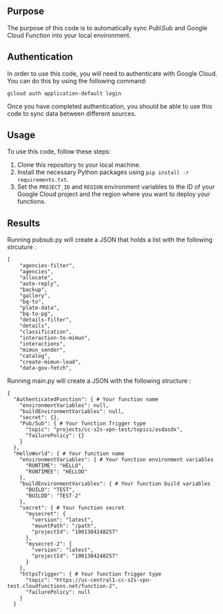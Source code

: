 ## Purpose

The purpose of this code is to automatically sync Pub\Sub and Google Cloud Function into your local environment. 

## Authentication

In order to use this code, you will need to authenticate with Google Cloud. You can do this by using the following command:
```
gcloud auth application-default login
```

Once you have completed authentication, you should be able to use this code to sync data between different sources.

## Usage

To use this code, follow these steps:

1. Clone this repository to your local machine.
2. Install the necessary Python packages using `pip install -r requirements.txt`.
3. Set the `PROJECT_ID` and `REGION` environment variables to the ID of your Google Cloud project and the region where you want to deploy your functions.


## Results
Running pubsub.py will create a JSON that holds a list with the following strcuture :
```
[
    "agencies-filter",
    "agencies",
    "allocate",
    "auto-reply",
    "backup",
    "gallery",
    "bq-to",
    "plate-data",
    "bq-to-pg",
    "details-filter",
    "details",
    "classification",
    "interaction-to-mimun",
    "interactions",
    "mimun_sender",
    "catalog",
    "create-mimun-lead",
    "data-gov-fetch",
```
Running main.py will create a JSON with the following structure :
```
{
  "AuthenticatedFunction": { # Your function name
    "environmentVariables": null,
    "buildEnvironmentVariables": null,
    "secret": {},
    "Pub/Sub": { # Your function Trigger type
      "topic": "projects/cc-s2s-vpn-test/topics/asdasdx",
      "failurePolicy": {}
    }
  },
  "HelloWorld": { # Your function name
    "environmentVariables": { # Your function environment variables
      "RUNTIME": "HELLO",
      "RUNTIMEE": "HELLOO"
    },
    "buildEnvironmentVariables": { # Your function build variables
      "BUILD": "TEST",
      "BUILDD": "TEST-2"
    },
    "secret": { # Your function secret
      "mysecret": {
        "version": "latest",
        "mountPath": "/path",
        "projectId": "1001384248257"
      },
      "mysecret-2": {
        "version": "latest",
        "projectId": "1001384248257"
      }
    },
    "httpsTrigger": { # Your function Trigger type
      "topic": "https://us-central1-cc-s2s-vpn-test.cloudfunctions.net/function-2",
      "failurePolicy": null
    }
  }
```
